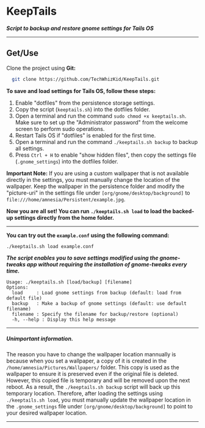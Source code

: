 # KeepTails

_**Script to backup and restore gnome settings for Tails OS**_

---

## Get/Use

Clone the project using **Git:**

```bash
  git clone https://github.com/TechWhizKid/KeepTails.git
```

**To save and load settings for Tails OS, follow these steps:**

1. Enable "dotfiles" from the persistence storage settings.
2. Copy the script (`keeptails.sh`) into the dotfiles folder.
3. Open a terminal and run the command `sudo chmod +x keeptails.sh`. Make sure to set up the "Administrator password" from the welcome screen to perform sudo operations.
4. Restart Tails OS if "dotfiles" is enabled for the first time.
5. Open a terminal and run the command `./keeptails.sh backup` to backup all settings.
6. Press `Ctrl + H` to enable "show hidden files", then copy the settings file (`.gnome_settings`) into the dotfiles folder.

**Important Note:** If you are using a custom wallpaper that is not available directly in the settings, you must manually change the location of the wallpaper. Keep the wallpaper in the persistence folder and modify the "picture-uri" in the settings file under `[org/gnome/desktop/background]` to `file:///home/amnesia/Persistent/example.jpg`.

**Now you are all set! You can run `./keeptails.sh load` to load the backed-up settings directly from the home folder.**

---

**You can try out the `example.conf` using the following command:**

```
./keeptails.sh load example.conf
```

_**The script enables you to save settings modified using the gnome-tweaks app without requiring the installation of gnome-tweaks every time.**_

```
Usage: ./keeptails.sh [load/backup] [filename]
Options:
  load     : Load gnome settings from backup (default: load from default file)
  backup   : Make a backup of gnome settings (default: use default filename)
  filename : Specify the filename for backup/restore (optional)
  -h, --help : Display this help message
```

---

##### Unimportant information.

The reason you have to change the wallpaper location mannually is because when you set a wallpaper, a copy of it is created in the `/home/amnesia/Pictures/Wallpapers/` folder. This copy is used as the wallpaper to ensure it is preserved even if the original file is deleted. However, this copied file is temporary and will be removed upon the next reboot. As a result, the `./keeptails.sh backup` script will back up this temporary location. Therefore, after loading the settings using `./keeptails.sh load`, you must manually update the wallpaper location in the `.gnome_settings` file under `[org/gnome/desktop/background]` to point to your desired wallpaper location.

---
